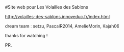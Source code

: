

#Site web pour Les Volailles des Sablons

http://volailles-des-sablons.innoveduc.fr/index.html

dream team : setzu, PascalR2014, AmelieMorin, Kajah06

thanks for watching !

PR.
